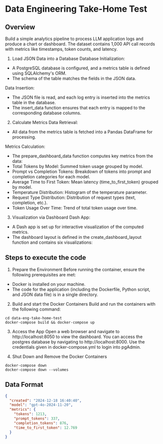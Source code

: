 # Data Engineering Take-Home Test

## Overview

Build a simple analytics pipeline to process LLM application logs and produce a chart or dashboard. The dataset contains 1,000 API call records with metrics like timestamps, token counts, and latency.

1. Load JSON Data into a Database
Database Initialization:
 - A PostgreSQL database is configured, and a metrics table is defined using SQLAlchemy's ORM.
 - The schema of the table matches the fields in the JSON data.

Data Insertion:
 - The JSON file is read, and each log entry is inserted into the metrics table in the database.
 - The insert_data function ensures that each entry is mapped to the corresponding database columns.

2. Calculate Metrics
Data Retrieval:
 - All data from the metrics table is fetched into a Pandas DataFrame for processing.

Metrics Calculation:
 - The prepare_dashboard_data function computes key metrics from the data: 
  - Total Tokens by Model: Summed token usage grouped by model.
  - Prompt vs Completion Tokens: Breakdown of tokens into prompt and completion categories for each model.
  - Average Time to First Token: Mean latency (time_to_first_token) grouped by model.
  - Temperature Distribution: Histogram of the temperature parameter.
  - Request Type Distribution: Distribution of request types (text, completion, etc.).
  - Token Usage Over Time: Trend of total token usage over time.

3. Visualization via Dashboard
Dash App:
 - A Dash app is set up for interactive visualization of the computed metrics.
 - The dashboard layout is defined in the create_dashboard_layout function and contains six visualizations:

## Steps to execute the code

1. Prepare the Environment
Before running the container, ensure the following prerequisites are met:

 - Docker is installed on your machine.
 - The code for the application (including the Dockerfile, Python script, and JSON data file) is in a single directory.

2. Build and start the Docker Containers
Build and run the containers with the following command:

```
cd data-eng-take-home-test
docker-compose build && docker-compose up
```
3. Access the App
Open a web browser and navigate to http://localhost:8050 to view the dashboard.
You can access the postgres database by navigating to http://localhost:8000. Use the credentials given in docker-compose.yml to login into pgAdmin.

4. Shut Down and Remove the Docker Containers

```
docker-compose down 
docker-compose down --volumes        
```

## Data Format

```json
{
  "created": "2024-12-18 16:40:40",
  "model": "gpt-4o-2024-11-20",
  "metrics": {
    "tokens": 1213,
    "prompt_tokens": 337,
    "completion_tokens": 876,
    "time_to_first_token": 12.769
  }
}
```
